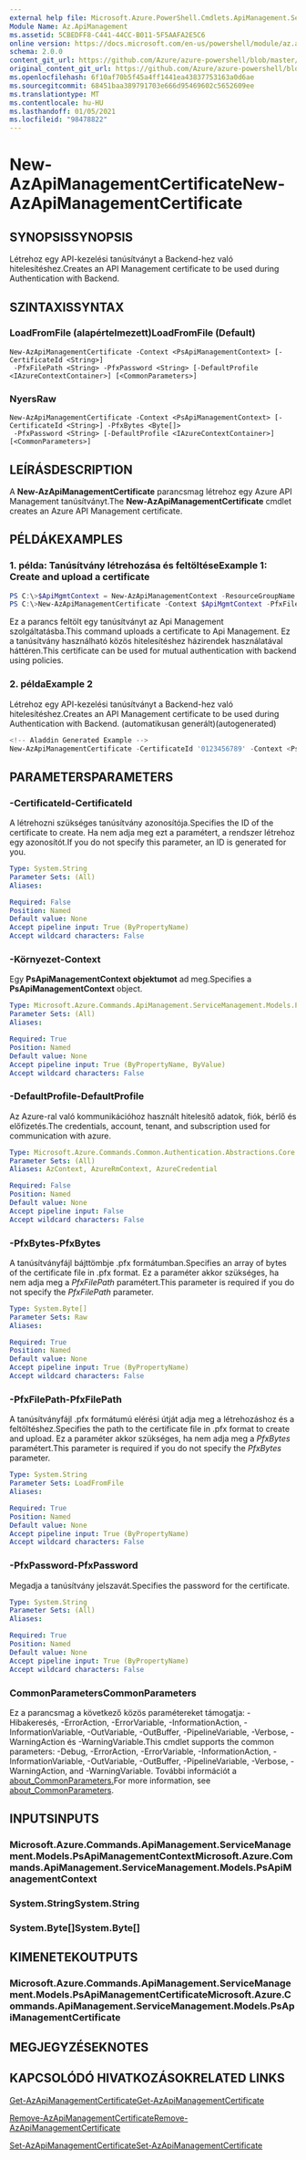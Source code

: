 ```yaml
---
external help file: Microsoft.Azure.PowerShell.Cmdlets.ApiManagement.ServiceManagement.dll-Help.xml
Module Name: Az.ApiManagement
ms.assetid: 5CBEDFF8-C441-44CC-B011-5F5AAFA2E5C6
online version: https://docs.microsoft.com/en-us/powershell/module/az.apimanagement/new-azapimanagementcertificate
schema: 2.0.0
content_git_url: https://github.com/Azure/azure-powershell/blob/master/src/ApiManagement/ApiManagement/help/New-AzApiManagementCertificate.md
original_content_git_url: https://github.com/Azure/azure-powershell/blob/master/src/ApiManagement/ApiManagement/help/New-AzApiManagementCertificate.md
ms.openlocfilehash: 6f10af70b5f45a4ff1441ea43837753163a0d6ae
ms.sourcegitcommit: 68451baa389791703e666d95469602c5652609ee
ms.translationtype: MT
ms.contentlocale: hu-HU
ms.lasthandoff: 01/05/2021
ms.locfileid: "98478822"
---
```

# <span data-ttu-id="e6c09-101">New-AzApiManagementCertificate</span><span class="sxs-lookup"><span data-stu-id="e6c09-101">New-AzApiManagementCertificate</span></span>

## <span data-ttu-id="e6c09-102">SYNOPSIS</span><span class="sxs-lookup"><span data-stu-id="e6c09-102">SYNOPSIS</span></span>
<span data-ttu-id="e6c09-103">Létrehoz egy API-kezelési tanúsítványt a Backend-hez való hitelesítéshez.</span><span class="sxs-lookup"><span data-stu-id="e6c09-103">Creates an API Management certificate to be used during Authentication with Backend.</span></span>

## <span data-ttu-id="e6c09-104">SZINTAXIS</span><span class="sxs-lookup"><span data-stu-id="e6c09-104">SYNTAX</span></span>

### <span data-ttu-id="e6c09-105">LoadFromFile (alapértelmezett)</span><span class="sxs-lookup"><span data-stu-id="e6c09-105">LoadFromFile (Default)</span></span>
```
New-AzApiManagementCertificate -Context <PsApiManagementContext> [-CertificateId <String>]
 -PfxFilePath <String> -PfxPassword <String> [-DefaultProfile <IAzureContextContainer>] [<CommonParameters>]
```

### <span data-ttu-id="e6c09-106">Nyers</span><span class="sxs-lookup"><span data-stu-id="e6c09-106">Raw</span></span>
```
New-AzApiManagementCertificate -Context <PsApiManagementContext> [-CertificateId <String>] -PfxBytes <Byte[]>
 -PfxPassword <String> [-DefaultProfile <IAzureContextContainer>] [<CommonParameters>]
```

## <span data-ttu-id="e6c09-107">LEÍRÁS</span><span class="sxs-lookup"><span data-stu-id="e6c09-107">DESCRIPTION</span></span>
<span data-ttu-id="e6c09-108">A **New-AzApiManagementCertificate** parancsmag létrehoz egy Azure API Management tanúsítványt.</span><span class="sxs-lookup"><span data-stu-id="e6c09-108">The **New-AzApiManagementCertificate** cmdlet creates an Azure API Management certificate.</span></span>

## <span data-ttu-id="e6c09-109">PÉLDÁK</span><span class="sxs-lookup"><span data-stu-id="e6c09-109">EXAMPLES</span></span>

### <span data-ttu-id="e6c09-110">1. példa: Tanúsítvány létrehozása és feltöltése</span><span class="sxs-lookup"><span data-stu-id="e6c09-110">Example 1: Create and upload a certificate</span></span>
```powershell
PS C:\>$ApiMgmtContext = New-AzApiManagementContext -ResourceGroupName "Api-Default-WestUS" -ServiceName "contoso"
PS C:\>New-AzApiManagementCertificate -Context $ApiMgmtContext -PfxFilePath "C:\contoso\certificates\apimanagement.pfx" -PfxPassword "1111"
```

<span data-ttu-id="e6c09-111">Ez a parancs feltölt egy tanúsítványt az Api Management szolgáltatásba.</span><span class="sxs-lookup"><span data-stu-id="e6c09-111">This command uploads a certificate to Api Management.</span></span> <span data-ttu-id="e6c09-112">Ez a tanúsítvány használható közös hitelesítéshez házirendek használatával háttéren.</span><span class="sxs-lookup"><span data-stu-id="e6c09-112">This certificate can be used for mutual authentication with backend using policies.</span></span>

### <span data-ttu-id="e6c09-113">2. példa</span><span class="sxs-lookup"><span data-stu-id="e6c09-113">Example 2</span></span>

<span data-ttu-id="e6c09-114">Létrehoz egy API-kezelési tanúsítványt a Backend-hez való hitelesítéshez.</span><span class="sxs-lookup"><span data-stu-id="e6c09-114">Creates an API Management certificate to be used during Authentication with Backend.</span></span> <span data-ttu-id="e6c09-115">(automatikusan generált)</span><span class="sxs-lookup"><span data-stu-id="e6c09-115">(autogenerated)</span></span>

```powershell
<!-- Aladdin Generated Example --> 
New-AzApiManagementCertificate -CertificateId '0123456789' -Context <PsApiManagementContext> -PfxFilePath 'C:\contoso\certificates\apimanagement.pfx' -PfxPassword '1111'
```

## <span data-ttu-id="e6c09-116">PARAMETERS</span><span class="sxs-lookup"><span data-stu-id="e6c09-116">PARAMETERS</span></span>

### <span data-ttu-id="e6c09-117">-CertificateId</span><span class="sxs-lookup"><span data-stu-id="e6c09-117">-CertificateId</span></span>
<span data-ttu-id="e6c09-118">A létrehozni szükséges tanúsítvány azonosítója.</span><span class="sxs-lookup"><span data-stu-id="e6c09-118">Specifies the ID of the certificate to create.</span></span>
<span data-ttu-id="e6c09-119">Ha nem adja meg ezt a paramétert, a rendszer létrehoz egy azonosítót.</span><span class="sxs-lookup"><span data-stu-id="e6c09-119">If you do not specify this parameter, an ID is generated for you.</span></span>

```yaml
Type: System.String
Parameter Sets: (All)
Aliases:

Required: False
Position: Named
Default value: None
Accept pipeline input: True (ByPropertyName)
Accept wildcard characters: False
```

### <span data-ttu-id="e6c09-120">-Környezet</span><span class="sxs-lookup"><span data-stu-id="e6c09-120">-Context</span></span>
<span data-ttu-id="e6c09-121">Egy **PsApiManagementContext objektumot** ad meg.</span><span class="sxs-lookup"><span data-stu-id="e6c09-121">Specifies a **PsApiManagementContext** object.</span></span>

```yaml
Type: Microsoft.Azure.Commands.ApiManagement.ServiceManagement.Models.PsApiManagementContext
Parameter Sets: (All)
Aliases:

Required: True
Position: Named
Default value: None
Accept pipeline input: True (ByPropertyName, ByValue)
Accept wildcard characters: False
```

### <span data-ttu-id="e6c09-122">-DefaultProfile</span><span class="sxs-lookup"><span data-stu-id="e6c09-122">-DefaultProfile</span></span>
<span data-ttu-id="e6c09-123">Az Azure-ral való kommunikációhoz használt hitelesítő adatok, fiók, bérlő és előfizetés.</span><span class="sxs-lookup"><span data-stu-id="e6c09-123">The credentials, account, tenant, and subscription used for communication with azure.</span></span>

```yaml
Type: Microsoft.Azure.Commands.Common.Authentication.Abstractions.Core.IAzureContextContainer
Parameter Sets: (All)
Aliases: AzContext, AzureRmContext, AzureCredential

Required: False
Position: Named
Default value: None
Accept pipeline input: False
Accept wildcard characters: False
```

### <span data-ttu-id="e6c09-124">-PfxBytes</span><span class="sxs-lookup"><span data-stu-id="e6c09-124">-PfxBytes</span></span>
<span data-ttu-id="e6c09-125">A tanúsítványfájl bájttömbje .pfx formátumban.</span><span class="sxs-lookup"><span data-stu-id="e6c09-125">Specifies an array of bytes of the certificate file in .pfx format.</span></span>
<span data-ttu-id="e6c09-126">Ez a paraméter akkor szükséges, ha nem adja meg a *PfxFilePath* paramétert.</span><span class="sxs-lookup"><span data-stu-id="e6c09-126">This parameter is required if you do not specify the *PfxFilePath* parameter.</span></span>

```yaml
Type: System.Byte[]
Parameter Sets: Raw
Aliases:

Required: True
Position: Named
Default value: None
Accept pipeline input: True (ByPropertyName)
Accept wildcard characters: False
```

### <span data-ttu-id="e6c09-127">-PfxFilePath</span><span class="sxs-lookup"><span data-stu-id="e6c09-127">-PfxFilePath</span></span>
<span data-ttu-id="e6c09-128">A tanúsítványfájl .pfx formátumú elérési útját adja meg a létrehozáshoz és a feltöltéshez.</span><span class="sxs-lookup"><span data-stu-id="e6c09-128">Specifies the path to the certificate file in .pfx format to create and upload.</span></span>
<span data-ttu-id="e6c09-129">Ez a paraméter akkor szükséges, ha nem adja meg a *PfxBytes* paramétert.</span><span class="sxs-lookup"><span data-stu-id="e6c09-129">This parameter is required if you do not specify the *PfxBytes* parameter.</span></span>

```yaml
Type: System.String
Parameter Sets: LoadFromFile
Aliases:

Required: True
Position: Named
Default value: None
Accept pipeline input: True (ByPropertyName)
Accept wildcard characters: False
```

### <span data-ttu-id="e6c09-130">-PfxPassword</span><span class="sxs-lookup"><span data-stu-id="e6c09-130">-PfxPassword</span></span>
<span data-ttu-id="e6c09-131">Megadja a tanúsítvány jelszavát.</span><span class="sxs-lookup"><span data-stu-id="e6c09-131">Specifies the password for the certificate.</span></span>

```yaml
Type: System.String
Parameter Sets: (All)
Aliases:

Required: True
Position: Named
Default value: None
Accept pipeline input: True (ByPropertyName)
Accept wildcard characters: False
```

### <span data-ttu-id="e6c09-132">CommonParameters</span><span class="sxs-lookup"><span data-stu-id="e6c09-132">CommonParameters</span></span>
<span data-ttu-id="e6c09-133">Ez a parancsmag a következő közös paramétereket támogatja: -Hibakeresés, -ErrorAction, -ErrorVariable, -InformationAction, -InformationVariable, -OutVariable, -OutBuffer, -PipelineVariable, -Verbose, -WarningAction és -WarningVariable.</span><span class="sxs-lookup"><span data-stu-id="e6c09-133">This cmdlet supports the common parameters: -Debug, -ErrorAction, -ErrorVariable, -InformationAction, -InformationVariable, -OutVariable, -OutBuffer, -PipelineVariable, -Verbose, -WarningAction, and -WarningVariable.</span></span> <span data-ttu-id="e6c09-134">További információt a [about_CommonParameters.](http://go.microsoft.com/fwlink/?LinkID=113216)</span><span class="sxs-lookup"><span data-stu-id="e6c09-134">For more information, see [about_CommonParameters](http://go.microsoft.com/fwlink/?LinkID=113216).</span></span>

## <span data-ttu-id="e6c09-135">INPUTS</span><span class="sxs-lookup"><span data-stu-id="e6c09-135">INPUTS</span></span>

### <span data-ttu-id="e6c09-136">Microsoft.Azure.Commands.ApiManagement.ServiceManagement.Models.PsApiManagementContext</span><span class="sxs-lookup"><span data-stu-id="e6c09-136">Microsoft.Azure.Commands.ApiManagement.ServiceManagement.Models.PsApiManagementContext</span></span>

### <span data-ttu-id="e6c09-137">System.String</span><span class="sxs-lookup"><span data-stu-id="e6c09-137">System.String</span></span>

### <span data-ttu-id="e6c09-138">System.Byte[]</span><span class="sxs-lookup"><span data-stu-id="e6c09-138">System.Byte[]</span></span>

## <span data-ttu-id="e6c09-139">KIMENETEK</span><span class="sxs-lookup"><span data-stu-id="e6c09-139">OUTPUTS</span></span>

### <span data-ttu-id="e6c09-140">Microsoft.Azure.Commands.ApiManagement.ServiceManagement.Models.PsApiManagementCertificate</span><span class="sxs-lookup"><span data-stu-id="e6c09-140">Microsoft.Azure.Commands.ApiManagement.ServiceManagement.Models.PsApiManagementCertificate</span></span>

## <span data-ttu-id="e6c09-141">MEGJEGYZÉSEK</span><span class="sxs-lookup"><span data-stu-id="e6c09-141">NOTES</span></span>

## <span data-ttu-id="e6c09-142">KAPCSOLÓDÓ HIVATKOZÁSOK</span><span class="sxs-lookup"><span data-stu-id="e6c09-142">RELATED LINKS</span></span>

[<span data-ttu-id="e6c09-143">Get-AzApiManagementCertificate</span><span class="sxs-lookup"><span data-stu-id="e6c09-143">Get-AzApiManagementCertificate</span></span>](./Get-AzApiManagementCertificate.md)

[<span data-ttu-id="e6c09-144">Remove-AzApiManagementCertificate</span><span class="sxs-lookup"><span data-stu-id="e6c09-144">Remove-AzApiManagementCertificate</span></span>](./Remove-AzApiManagementCertificate.md)

[<span data-ttu-id="e6c09-145">Set-AzApiManagementCertificate</span><span class="sxs-lookup"><span data-stu-id="e6c09-145">Set-AzApiManagementCertificate</span></span>](./Set-AzApiManagementCertificate.md)


